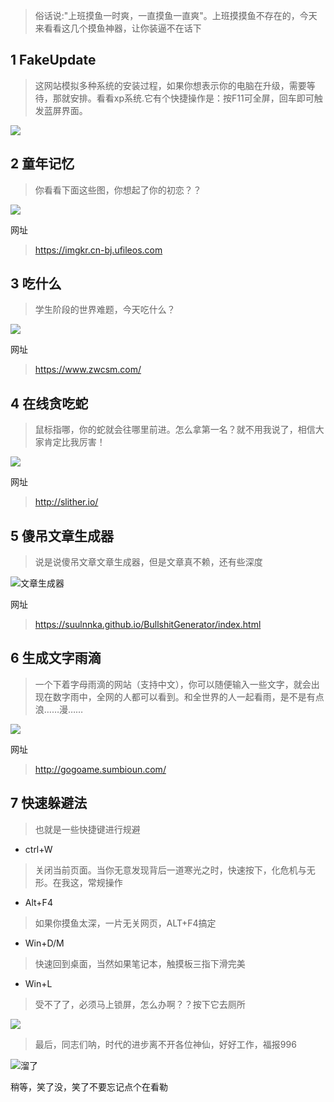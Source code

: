 > 俗话说:"上班摸鱼一时爽，一直摸鱼一直爽"。上班摸摸鱼不存在的，今天来看看这几个摸鱼神器，让你装逼不在话下

## 1 FakeUpdate

> 这网站模拟多种系统的安装过程，如果你想表示你的电脑在升级，需要等待，那就安排。看看xp系统.它有个快捷操作是：按F11可全屏，回车即可触发蓝屏界面。

![](https://imgkr.cn-bj.ufileos.com/ab60a6d0-0388-4252-9e3b-ba9499cb1672.gif)

## 2 童年记忆

> 你看看下面这些图，你想起了你的初恋？？

![](https://imgkr.cn-bj.ufileos.com/c55349a7-fb27-4a39-a820-0c1367824025.png)

网址
> https://imgkr.cn-bj.ufileos.com

## 3 吃什么

>学生阶段的世界难题，今天吃什么？

![](https://imgkr.cn-bj.ufileos.com/747ba30b-52cf-4f21-bce1-974a8f83e57c.gif)

网址

> https://www.zwcsm.com/

## 4 在线贪吃蛇

> 鼠标指哪，你的蛇就会往哪里前进。怎么拿第一名？就不用我说了，相信大家肯定比我厉害！


![](https://imgkr.cn-bj.ufileos.com/311202fa-56b1-49de-902b-80fe6d682d75.gif)

网址
> http://slither.io/

## 5 傻吊文章生成器

> 说是说傻吊文章文章生成器，但是文章真不赖，还有些深度

![文章生成器](https://imgkr.cn-bj.ufileos.com/e7170b94-83d1-45e2-804f-a2bdfe92c83a.gif)

网址
> https://suulnnka.github.io/BullshitGenerator/index.html

## 6 生成文字雨滴

> 一个下着字母雨滴的网站（支持中文），你可以随便输入一些文字，就会出现在数字雨中，全网的人都可以看到。和全世界的人一起看雨，是不是有点浪……漫……

![](https://imgkr.cn-bj.ufileos.com/48560e0e-260a-44e2-84bf-35616f184767.gif)

网址

> http://gogoame.sumbioun.com/

## 7 快速躲避法

> 也就是一些快捷键进行规避

- ctrl+W
> 关闭当前页面。当你无意发现背后一道寒光之时，快速按下，化危机与无形。在我这，常规操作

- Alt+F4
> 如果你摸鱼太深，一片无关网页，ALT+F4搞定

- Win+D/M
> 快速回到桌面，当然如果笔记本，触摸板三指下滑完美

- Win+L
> 受不了了，必须马上锁屏，怎么办啊？？按下它去厕所

![](https://imgkr.cn-bj.ufileos.com/775c84cf-7646-40c8-9e6b-f6c129754426.gif)

> 最后，同志们呐，时代的进步离不开各位神仙，好好工作，福报996

![溜了](https://imgkr.cn-bj.ufileos.com/b6c4f92b-5c2b-46ea-9f47-9a355df91a49.gif)

稍等，笑了没，笑了不要忘记点个在看勒